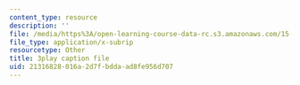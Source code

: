 ```yaml
---
content_type: resource
description: ''
file: /media/https%3A/open-learning-course-data-rc.s3.amazonaws.com/15-071-the-analytics-edge-spring-2017/21316828016a2d7fbddaad8fe956d707_fsF79kN9G28.srt
file_type: application/x-subrip
resourcetype: Other
title: 3play caption file
uid: 21316828-016a-2d7f-bdda-ad8fe956d707
---
```

